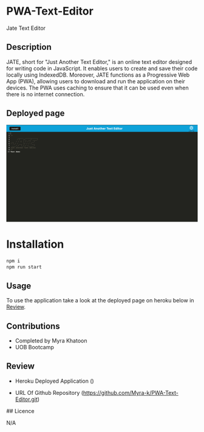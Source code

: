 # PWA-Text-Editor

Jate Text Editor

## Description

JATE, short for "Just Another Text Editor," is an online text editor designed for writing code in JavaScript. It enables users to create and save their code locally using IndexedDB. Moreover, JATE functions as a Progressive Web App (PWA), allowing users to download and run the application on their devices. The PWA uses caching to ensure that it can be used even when there is no internet connection.

## Deployed page


![Deployed page screenshot](./client/src/images/Screenshot%202023-09-04%20at%2015.05.54.png)

# Installation

````
npm i
npm run start
````

## Usage

To use the application take a look at the deployed page on heroku below in [Review](#Review).

## Contributions

* Completed by Myra Khatoon
* UOB Bootcamp

## Review

* Heroku Deployed Application ()

* URL Of Github Repository (https://github.com/Myra-k/PWA-Text-Editor.git)

## Licence

N/A